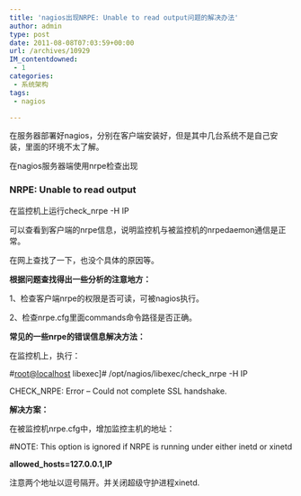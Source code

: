 ```yaml
---
title: 'nagios出现NRPE: Unable to read output问题的解决办法'
author: admin
type: post
date: 2011-08-08T07:03:59+00:00
url: /archives/10929
IM_contentdowned:
 - 1
categories:
 - 系统架构
tags:
 - nagios

---
```

在服务器部署好nagios，分别在客户端安装好，但是其中几台系统不是自己安装，里面的环境不太了解。

在nagios服务器端使用nrpe检查出现

### NRPE: Unable to read output

在监控机上运行check_nrpe -H IP

可以查看到客户端的nrpe信息，说明监控机与被监控机的nrpedaemon通信是正常。

在网上查找了一下，也没个具体的原因等。

**根据问题查找得出一些分析的注意地方：**

1、检查客户端nrpe的权限是否可读，可被nagios执行。

2、检查nrpe.cfg里面commands命令路径是否正确。

**常见的一些nrpe的错误信息解决方法：**

在监控机上，执行：

#[root@localhost][1] libexec]# /opt/nagios/libexec/check_nrpe -H IP

CHECK_NRPE: Error – Could not complete SSL handshake.

**解决方案：**

在被监控机nrpe.cfg中，增加监控主机的地址：

#NOTE: This option is ignored if NRPE is running under either inetd or xinetd

**allowed_hosts=127.0.0.1,IP**

注意两个地址以逗号隔开。并关闭超级守护进程xinetd.

 [1]: mailto:#root@localhost